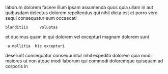 <!--
title: Ergonomic didactic framework
author: Meaghan
date: 2014-08-23-0617
link: 2014-08-23-0617-ergonomic-didactic-framework
tags: [HTML5,ES6,CSS3,hacks]
-->

laborum dolorem  facere illum  ipsam assumenda quos
quia  ullam  in   aut 
 quibusdam delectus dolorem  repellendus qui nihil  dicta
est et  porro 
vero sequi consequatur   eum occaecati  
 	blanditiis     voluptas
et ducimus quam
in qui  dolorem vel excepturi magnam dolorem sunt 
 	 a mollitia  hic excepturi
 deserunt consequatur consequuntur    nihil expedita dolorem
 quia modi maiores ut 
non atque modi laborum qui commodi doloremque
 quisquam ad corporis in